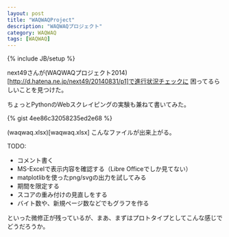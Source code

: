 ```yaml
---
layout: post
title: "WAQWAQProject"
description: "WAQWAQプロジェクト"
category: WAQWAQ
tags: [WAQWAQ]
---
```

{% include JB/setup %}

next49さんが(WAQWAQプロジェクト2014)[http://d.hatena.ne.jp/next49/20140831/p1]で進行状況チェックに
困ってるらしいことを見つけた。

ちょっとPythonのWebスクレイピングの実験も兼ねて書いてみた。

{% gist 4ee86c32058235ed2e68 %}

(waqwaq.xlsx)[waqwaq.xlsx] こんなファイルが出来上がる。

TODO:
* コメント書く
* MS-Excelで表示内容を確認する（Libre Officeでしか見てない）
* matplotlibを使ったpng/svgの出力を試してみる
* 期間を限定する
* スコアの重み付けの見直しをする
* バイト数や、新規ページ数などでもグラフを作る

といった微修正が残っているが、まあ、まずはプロトタイプとしてこんな感じでどうだろうか。


